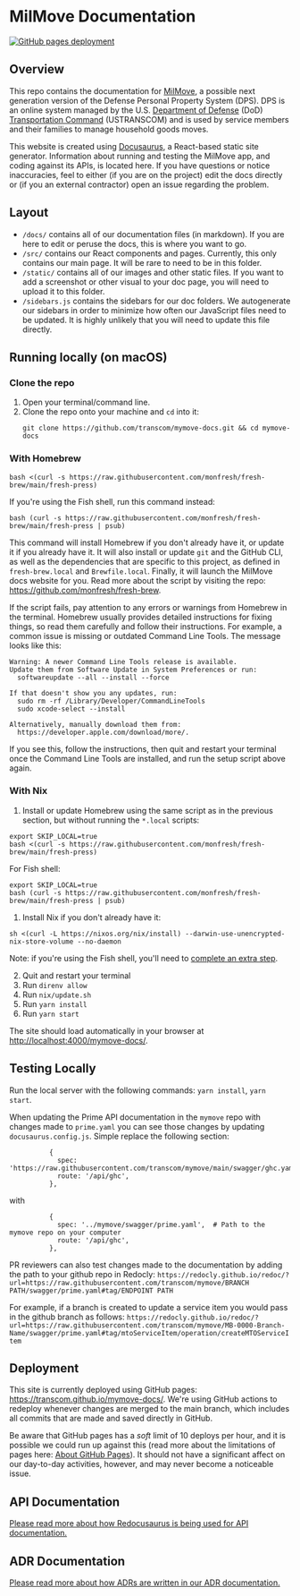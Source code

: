 # MilMove Documentation

[![GitHub pages deployment](https://github.com/transcom/mymove-docs/actions/workflows/deploy.yml/badge.svg)](https://github.com/transcom/mymove-docs/actions/workflows/deploy.yml)

## Overview

This repo contains the documentation for [MilMove](https://github.com/transcom/mymove), a possible next generation version of the Defense Personal Property System (DPS). DPS is an online system managed by the U.S. [Department of Defense](https://www.defense.gov/) (DoD) [Transportation Command](http://www.ustranscom.mil/) (USTRANSCOM) and is used by service members and their families to manage household goods moves.

This website is created using [Docusaurus](https://docusaurus.io/), a React-based static site generator. Information about running and testing the MilMove app, and coding against its APIs, is located here. If you have questions or notice inaccuracies, feel to either (if you are on the project) edit the docs directly or (if you an external contractor) open an issue regarding the problem.

## Layout

- `/docs/` contains all of our documentation files (in markdown). If you are here to edit or peruse the docs, this is where you want to go.
- `/src/` contains our React components and pages. Currently, this only contains our main page. It will be rare to need to be in this folder.
- `/static/` contains all of our images and other static files. If you want to add a screenshot or other visual to your doc page, you will need to upload it to this folder.
- `/sidebars.js` contains the sidebars for our doc folders. We autogenerate our sidebars in order to minimize how often our JavaScript files need to be updated. It is highly unlikely that you will need to update this file directly.

## Running locally (on macOS)

### Clone the repo

1. Open your terminal/command line.
2. Clone the repo onto your machine and `cd` into it:
   ```
   git clone https://github.com/transcom/mymove-docs.git && cd mymove-docs
   ```

### With Homebrew

```shell
bash <(curl -s https://raw.githubusercontent.com/monfresh/fresh-brew/main/fresh-press)
```

If you're using the Fish shell, run this command instead:

```shell
bash (curl -s https://raw.githubusercontent.com/monfresh/fresh-brew/main/fresh-press | psub)
```

This command will install Homebrew if you don't already have it, or update it
if you already have it. It will also install or update `git` and the GitHub CLI,
as well as the dependencies that are specific to this project, as defined in
`fresh-brew.local` and `Brewfile.local`. Finally, it will launch the MilMove docs
website for you. Read more about the script by visiting the repo:
https://github.com/monfresh/fresh-brew.

If the script fails, pay attention to any errors or warnings from Homebrew in
the terminal. Homebrew usually provides detailed instructions for fixing things,
so read them carefully and follow their instructions. For example, a common issue
is missing or outdated Command Line Tools. The message looks like this:

```
Warning: A newer Command Line Tools release is available.
Update them from Software Update in System Preferences or run:
  softwareupdate --all --install --force

If that doesn't show you any updates, run:
  sudo rm -rf /Library/Developer/CommandLineTools
  sudo xcode-select --install

Alternatively, manually download them from:
  https://developer.apple.com/download/more/.
```

If you see this, follow the instructions, then quit and restart your terminal
once the Command Line Tools are installed, and run the setup script above again.

### With Nix

1. Install or update Homebrew using the same script as in the previous section,
   but without running the `*.local` scripts:

```shell
export SKIP_LOCAL=true
bash <(curl -s https://raw.githubusercontent.com/monfresh/fresh-brew/main/fresh-press)
```

For Fish shell:

```shell
export SKIP_LOCAL=true
bash (curl -s https://raw.githubusercontent.com/monfresh/fresh-brew/main/fresh-press | psub)
```

1. Install Nix if you don't already have it:

```
sh <(curl -L https://nixos.org/nix/install) --darwin-use-unencrypted-nix-store-volume --no-daemon
```

Note: if you're using the Fish shell, you'll need to [complete an extra step](https://github.com/trussworks/Engineering-Playbook/tree/main/developing/nix#extra-setup-only-fish-shell-users).

2. Quit and restart your terminal
3. Run `direnv allow`
4. Run `nix/update.sh`
5. Run `yarn install`
6. Run `yarn start`

The site should load automatically in your browser at
[http://localhost:4000/mymove-docs/](http://localhost:4000/mymove-docs/).

## Testing Locally
Run the local server with the following commands: `yarn install`, `yarn start`.

When updating the Prime API documentation in the `mymove` repo with changes made to `prime.yaml` you can see those changes by updating `docusaurus.config.js`.
Simple replace the following section:
```
          {
            spec: 'https://raw.githubusercontent.com/transcom/mymove/main/swagger/ghc.yaml',
            route: '/api/ghc',
          },
```

with

```
          {
            spec: '../mymove/swagger/prime.yaml',  # Path to the mymove repo on your computer
            route: '/api/ghc',
          },
```

PR reviewers can also test changes made to the documentation by adding the path to your github repo in Redocly:
`https://redocly.github.io/redoc/?url=https://raw.githubusercontent.com/transcom/mymove/BRANCH PATH/swagger/prime.yaml#tag/ENDPOINT PATH`

For example, if a branch is created to update a service item you would pass in the github branch as follows:
`https://redocly.github.io/redoc/?url=https://raw.githubusercontent.com/transcom/mymove/MB-0000-Branch-Name/swagger/prime.yaml#tag/mtoServiceItem/operation/createMTOServiceItem`

## Deployment

This site is currently deployed using GitHub pages: https://transcom.github.io/mymove-docs/. We're using GitHub actions to redeploy whenever changes are merged to the main branch, which includes all commits that are made and saved directly in GitHub.

Be aware that GitHub pages has a _soft_ limit of 10 deploys per hour, and it is possible we could run up against this (read more about the limitations of pages here: [About GitHub Pages](https://docs.github.com/en/pages/getting-started-with-github-pages/about-github-pages#usage-limits)). It should not have a significant affect on our day-to-day activities, however, and may never become a noticeable issue.

## API Documentation

[Please read more about how Redocusaurus is being used for API documentation.](https://transcom.github.io/mymove-docs/docs/dev/tools/redocusaurus)

## ADR Documentation

[Please read more about how ADRs are written in our ADR
documentation.](https://transcom.github.io/mymove-docs/docs/guides/adrs/)
